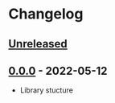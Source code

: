 # Changelog

## [Unreleased][unreleased]

## [0.0.0][] - 2022-05-12

- Library stucture

[unreleased]: https://github.com/metarhia/mtypes/compare/v0.0.0...HEAD
[0.0.0]: https://github.com/metarhia/mtypes/releases/tag/v0.0.0

